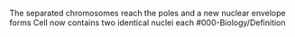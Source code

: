 The separated chromosomes reach the poles and a new nuclear envelope forms 
Cell now contains two identical nuclei each 
#000-Biology/Definition 